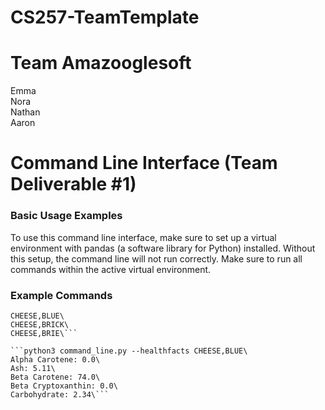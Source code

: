 # CS257-TeamTemplate
# Team Amazooglesoft
Emma\
Nora\
Nathan\
Aaron

# Command Line Interface (Team Deliverable #1)
### Basic Usage Examples

To use this command line interface, make sure to set up a virtual environment with pandas (a software library for Python) installed. Without this setup, the command line will not run correctly. Make sure to run all commands within the active virtual environment. 

### Example Commands
```python3 command_line.py --list CHEESE\
CHEESE,BLUE\
CHEESE,BRICK\
CHEESE,BRIE\```

```python3 command_line.py --healthfacts CHEESE,BLUE\
Alpha Carotene: 0.0\
Ash: 5.11\
Beta Carotene: 74.0\
Beta Cryptoxanthin: 0.0\
Carbohydrate: 2.34\```
